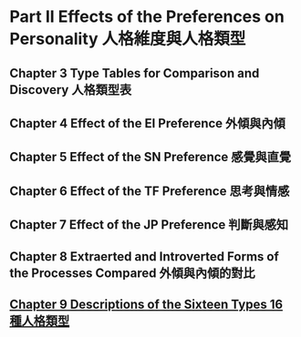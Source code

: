 # Part II Effects of the Preferences on Personality 人格維度與人格類型
## Chapter 3 Type Tables for Comparison and Discovery 人格類型表
## Chapter 4 Effect of the EI  Preference 外傾與內傾
## Chapter 5 Effect of the SN Preference 感覺與直覺
## Chapter 6 Effect of the TF Preference 思考與情感
## Chapter 7 Effect of the JP Preference 判斷與感知
## Chapter 8 Extraerted and Introverted Forms of the Processes Compared 外傾與內傾的對比
## [Chapter 9 Descriptions of the Sixteen Types 16 種人格類型]()
